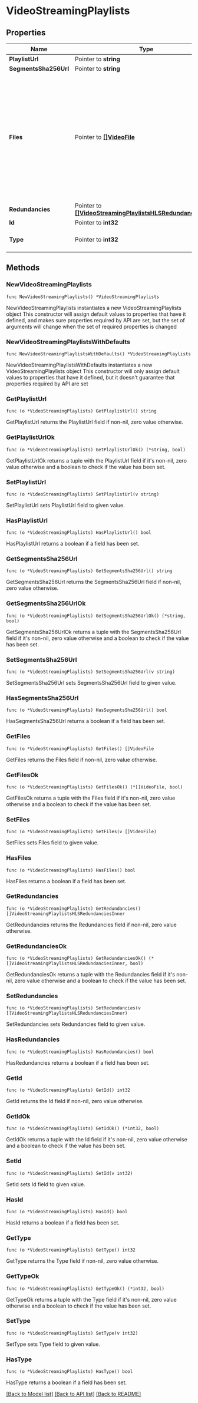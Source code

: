 # VideoStreamingPlaylists

## Properties

Name | Type | Description | Notes
------------ | ------------- | ------------- | -------------
**PlaylistUrl** | Pointer to **string** |  | [optional] 
**SegmentsSha256Url** | Pointer to **string** |  | [optional] 
**Files** | Pointer to [**[]VideoFile**](VideoFile.md) | Video files associated to this playlist.  The difference with the root &#x60;files&#x60; property is that these files are fragmented, so they can be used in this streaming playlist (HLS, etc.)  | [optional] 
**Redundancies** | Pointer to [**[]VideoStreamingPlaylistsHLSRedundanciesInner**](VideoStreamingPlaylistsHLSRedundanciesInner.md) |  | [optional] 
**Id** | Pointer to **int32** |  | [optional] 
**Type** | Pointer to **int32** | Playlist type: - &#x60;1&#x60;: HLS  | [optional] 

## Methods

### NewVideoStreamingPlaylists

`func NewVideoStreamingPlaylists() *VideoStreamingPlaylists`

NewVideoStreamingPlaylists instantiates a new VideoStreamingPlaylists object
This constructor will assign default values to properties that have it defined,
and makes sure properties required by API are set, but the set of arguments
will change when the set of required properties is changed

### NewVideoStreamingPlaylistsWithDefaults

`func NewVideoStreamingPlaylistsWithDefaults() *VideoStreamingPlaylists`

NewVideoStreamingPlaylistsWithDefaults instantiates a new VideoStreamingPlaylists object
This constructor will only assign default values to properties that have it defined,
but it doesn't guarantee that properties required by API are set

### GetPlaylistUrl

`func (o *VideoStreamingPlaylists) GetPlaylistUrl() string`

GetPlaylistUrl returns the PlaylistUrl field if non-nil, zero value otherwise.

### GetPlaylistUrlOk

`func (o *VideoStreamingPlaylists) GetPlaylistUrlOk() (*string, bool)`

GetPlaylistUrlOk returns a tuple with the PlaylistUrl field if it's non-nil, zero value otherwise
and a boolean to check if the value has been set.

### SetPlaylistUrl

`func (o *VideoStreamingPlaylists) SetPlaylistUrl(v string)`

SetPlaylistUrl sets PlaylistUrl field to given value.

### HasPlaylistUrl

`func (o *VideoStreamingPlaylists) HasPlaylistUrl() bool`

HasPlaylistUrl returns a boolean if a field has been set.

### GetSegmentsSha256Url

`func (o *VideoStreamingPlaylists) GetSegmentsSha256Url() string`

GetSegmentsSha256Url returns the SegmentsSha256Url field if non-nil, zero value otherwise.

### GetSegmentsSha256UrlOk

`func (o *VideoStreamingPlaylists) GetSegmentsSha256UrlOk() (*string, bool)`

GetSegmentsSha256UrlOk returns a tuple with the SegmentsSha256Url field if it's non-nil, zero value otherwise
and a boolean to check if the value has been set.

### SetSegmentsSha256Url

`func (o *VideoStreamingPlaylists) SetSegmentsSha256Url(v string)`

SetSegmentsSha256Url sets SegmentsSha256Url field to given value.

### HasSegmentsSha256Url

`func (o *VideoStreamingPlaylists) HasSegmentsSha256Url() bool`

HasSegmentsSha256Url returns a boolean if a field has been set.

### GetFiles

`func (o *VideoStreamingPlaylists) GetFiles() []VideoFile`

GetFiles returns the Files field if non-nil, zero value otherwise.

### GetFilesOk

`func (o *VideoStreamingPlaylists) GetFilesOk() (*[]VideoFile, bool)`

GetFilesOk returns a tuple with the Files field if it's non-nil, zero value otherwise
and a boolean to check if the value has been set.

### SetFiles

`func (o *VideoStreamingPlaylists) SetFiles(v []VideoFile)`

SetFiles sets Files field to given value.

### HasFiles

`func (o *VideoStreamingPlaylists) HasFiles() bool`

HasFiles returns a boolean if a field has been set.

### GetRedundancies

`func (o *VideoStreamingPlaylists) GetRedundancies() []VideoStreamingPlaylistsHLSRedundanciesInner`

GetRedundancies returns the Redundancies field if non-nil, zero value otherwise.

### GetRedundanciesOk

`func (o *VideoStreamingPlaylists) GetRedundanciesOk() (*[]VideoStreamingPlaylistsHLSRedundanciesInner, bool)`

GetRedundanciesOk returns a tuple with the Redundancies field if it's non-nil, zero value otherwise
and a boolean to check if the value has been set.

### SetRedundancies

`func (o *VideoStreamingPlaylists) SetRedundancies(v []VideoStreamingPlaylistsHLSRedundanciesInner)`

SetRedundancies sets Redundancies field to given value.

### HasRedundancies

`func (o *VideoStreamingPlaylists) HasRedundancies() bool`

HasRedundancies returns a boolean if a field has been set.

### GetId

`func (o *VideoStreamingPlaylists) GetId() int32`

GetId returns the Id field if non-nil, zero value otherwise.

### GetIdOk

`func (o *VideoStreamingPlaylists) GetIdOk() (*int32, bool)`

GetIdOk returns a tuple with the Id field if it's non-nil, zero value otherwise
and a boolean to check if the value has been set.

### SetId

`func (o *VideoStreamingPlaylists) SetId(v int32)`

SetId sets Id field to given value.

### HasId

`func (o *VideoStreamingPlaylists) HasId() bool`

HasId returns a boolean if a field has been set.

### GetType

`func (o *VideoStreamingPlaylists) GetType() int32`

GetType returns the Type field if non-nil, zero value otherwise.

### GetTypeOk

`func (o *VideoStreamingPlaylists) GetTypeOk() (*int32, bool)`

GetTypeOk returns a tuple with the Type field if it's non-nil, zero value otherwise
and a boolean to check if the value has been set.

### SetType

`func (o *VideoStreamingPlaylists) SetType(v int32)`

SetType sets Type field to given value.

### HasType

`func (o *VideoStreamingPlaylists) HasType() bool`

HasType returns a boolean if a field has been set.


[[Back to Model list]](../README.md#documentation-for-models) [[Back to API list]](../README.md#documentation-for-api-endpoints) [[Back to README]](../README.md)


